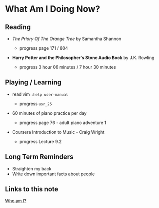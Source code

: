 # What Am I Doing Now?

## Reading

- _The Priory Of The Orange Tree_ by Samantha Shannon

  - progress page 171 / 804

- __Harry Potter and the Philosopher's Stone Audio Book__ by J.K. Rowling

  - progress 3 hour 06 minutes / 7 hour 30 minutes

## Playing / Learning

- read vim `:help user-manual`

  - progress `usr_25`

- 60 minutes of piano practice per day

  - progress page 76 - adult piano adventure 1

- Coursera Introduction to Music - Craig Wright

  - progress Lecture 9.2

## Long Term Reminders

- Straighten my back
- Write down important facts about people

## Links to this note

[Who am I?](index.md)
